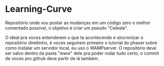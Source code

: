 # Learning-Curve
Repositório onde vou postar as mudanças em um código zero o melhor comentado possível, o objetivo é criar um pseudo "Celeste".

O ideal pra voces entenderem o que ta acontecendo e sincronizar o repositório direitinho, é voces seguirem primeiro o tutorial do phaser sobre como instalar um servidor local, eu uso o WAMPserver. O repositório deve ser salvo dentro da pasta "www" dele pra poder rodar tudo certo, o commit de voces pro github deve partir de lá também.

